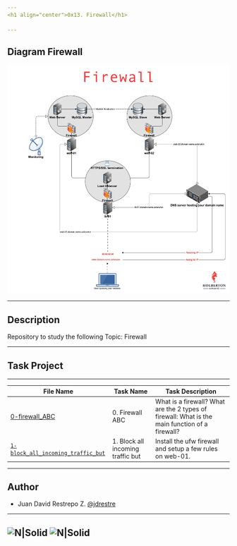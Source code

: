```yaml
---
<h1 align="center">0x13. Firewall</h1>

---
```

## Diagram Firewall

![N|Solid](https://github.com/jdrestre/pictures-holberton-projects/blob/master/0x13_firewall/Diagram_Firewall.png)

---
## Description
Repository to study the following Topic: Firewall

---
## Task Project
---
File Name|Task Name|Task Description
---|---|---
[0-firewall_ABC](https://github.com/jdrestre/holberton-system_engineering-devops/tree/master/0x13-firewall/0-firewall_ABC)|0. Firewall ABC|What is a firewall? What are the 2 types of firewall: What is the main function of a firewall?
[`1-block_all_incoming_traffic_but`](https://github.com/jdrestre/holberton-system_engineering-devops/tree/master/0x13-firewall/1-block_all_incoming_traffic_but)|1. Block all incoming traffic but|Install the ufw firewall and setup a few rules on web-01.



---
## Author

- Juan David Restrepo Z. [@jdrestre](https://twitter.com/jdrestre)

---
![N|Solid](https://www.holbertonschool.com/holberton-logo.png) ![N|Solid](https://intranet.hbtn.io/assets/holberton-logo-coral-27055cb2f875eb10bf3b3942e52a24581bc0667695bdc856d4f08b469b678000.png)
---
